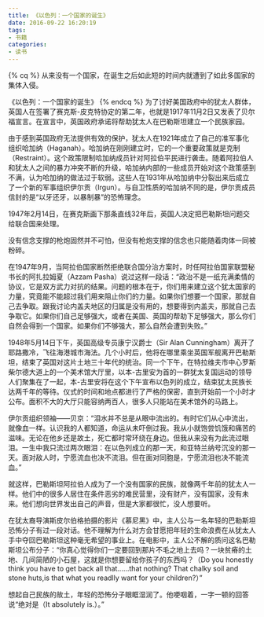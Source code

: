 ```yaml
---
title: 《以色列：一个国家的诞生》
date: 2016-09-22 16:20:19
tags:
- 书籍
categories:
- 读书
---
```


{% cq %} 从来没有一个国家，在诞生之后如此短的时间内就遭到了如此多国家的集体入侵。

《以色列：一个国家的诞生》
{% endcq %}
为了讨好美国政府中的犹太人群体，英国人在签署了赛克斯-皮克特协定的第二年，也就是1917年11月2日又发表了贝尔福宣言。在宣言中，英国政府承诺将帮助犹太人在巴勒斯坦建立一个民族家园。

<!-- more -->

由于感到英国政府无法提供有效的保护，犹太人在1921年成立了自己的准军事化组织哈加纳（Haganah）。哈加纳在刚刚建立时，它的一个重要政策就是克制（Restraint）。这个政策限制哈加纳成员针对阿拉伯平民进行袭击。随着阿拉伯人和犹太人之间的暴力冲突不断的升级，哈加纳内部的一些成员开始对这个政策感到不满，认为哈加纳的做法过于软弱。这些人在1931年从哈加纳中分裂出来后成立了一个新的军事组织伊尔贡（Irgun）。与自卫性质的哈加纳不同的是，伊尔贡成员信封的是“以牙还牙，以暴制暴”的恐怖理念。

1947年2月14日，在赛克斯画下那条直线32年后，英国人决定把巴勒斯坦问题交给联合国来处理。

没有信念支撑的枪炮固然并不可怕，但没有枪炮支撑的信念也只能随着肉体一同被粉碎。

在1947年9月，当阿拉伯国家断然拒绝联合国分治方案时，时任阿拉伯国家联盟秘书长的阿扎拉姆夏（Azzam Pasha）说过这样一段话：“政治不是一纸充满柔情的协议，它是双方武力对抗的结果。问题的根本在于，你们用来建立这个犹太国家的力量，究竟能不能超过我们用来阻止你们的力量。如果你们想要一个国家，那就自己去争取。跟我讨论内盖夫地区的归属是没有用的，想要得到内盖夫，那就自己去争取它。如果你们自己足够强大，或者在美国、英国的帮助下足够强大，那么你们自然会得到一个国家。如果你们不够强大，那么自然会遭到失败。”

1948年5月14日下午，英国高级专员康宁汉爵士（Sir Alan Cunningham）离开了耶路撒冷，飞往海港城市海法。几个小时后，他将在哪里乘坐英国军舰离开巴勒斯坦，结束了英国对这片土地三十年代的统治。同一个下午，在特拉维夫市中心罗斯柴尔德大道上的一个美术馆大厅里，以本-古里安为首的一群犹太复国运动的领导人们聚集在了一起，本-古里安将在这个下午宣布以色列的成立，结束犹太民族长达两千年的等待。仪式的时间和地点都进行了严格的保密，直到开始前一个小时才公布。面积不大的大厅只能容纳两百人，很多人只能站在美术馆外的马路上。

伊尔贡组织领袖——贝京：“泪水并不总是从眼中流出的。有时它们从心中流出，就像血一样。认识我的人都知道，命运从未吓倒过我。我从小就饱尝饥饿和痛苦的滋味。无论在他乡还是故土，死亡都时常环绕在身边。但我从来没有为此流过眼泪。一生中我只流过两次眼泪：在以色列成立的那一天，和亚特兰纳号沉没的那一天。面对敌人时，宁愿流血也决不流泪。但在面对同胞是，宁愿流泪也决不能流血。”

就这样，巴勒斯坦阿拉伯人成为了一个没有国家的民族，就像两千年前的犹太人一样。他们中的很多人居住在条件恶劣的难民营里，没有财产，没有国家，没有未来。他们想向世界发出自己的声音，但是大家都很忙，没人想要听。

在犹太裔导演斯皮尔伯格拍摄的影片《慕尼黑》中，主人公与一名年轻的巴勒斯坦恐怖分子有过一段对话。他不理解为什么对方会甘愿把年轻的生命浪费在从犹太人手中夺回巴勒斯坦这种毫无希望的事业上。在电影中，主人公不解的质问这名巴勒斯坦公布分子：“你真心觉得你们一定要回到那片不毛之地上去吗？一块贫瘠的土地、几间简陋的小石屋，这就是你想要留给你孩子的东西吗？（Do you honestly think you have to get back all that……that nothing? That chalky soil and stone huts,is that what you readlly want for your children?）”

想起自己民族的故土，年轻的恐怖分子眼眶湿润了。他哽咽着，一字一顿的回答说“绝对是（It absolutely is.）。”

